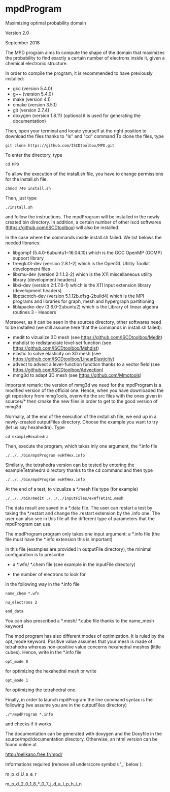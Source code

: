 # mpdProgram
Maximizing optimal probability domain

Version 2.0

September 2018

The MPD program aims to compute the shape of the domain that maximizes the probability to find exactly a certain number of electrons inside it, given a chemical electronic structure.

In order to compile the program, it is recommended to have previously installed:
* gcc (version 5.4.0)
* g++ (version 5.4.0)
* make (version 4.1)
* cmake (version 3.5.1)
* git (version 2.7.4)
* doxygen (version 1.8.11) (optional it is used for generating the documentation)

Then, open your terminal and locate yourself at the right position to download the files thanks to "ls" and "cd" command
To clone the files, type

	git clone https://github.com/ISCDtoolbox/MPD.git

To enter the directory, type

	cd MPD

To allow the execution of the install.sh file, you have to change permissions for the install.sh file.

	chmod 740 install.sh

Then, just type

	./install.sh

and follow the instructions. The mpdProgram will be installed in the newly created bin directory. In addition, a certain number of other iscd softwares (https://github.com/ISCDtoolbox) will also be installed.

In the case where the commands inside install.sh failed. We list belows the needed libraries:
* libgomp1 (5.4.0-6ubuntu1~16.04.10) which is the GCC OpenMP (GOMP) support library
* freeglut3-dev (version 2.8.1-2) which is the OpenGL Utility Toolkit development files
* libxmu-dev (version 2:1.1.2-2) which is the X11 miscellaneous utility library (development headers)
* libxi-dev (version 2:1.7.6-1) which is the X11 Input extension library (development headers)
* libptscotch-dev (version 5.1.12b.dfsg-2build4) which is the MPI programs and libraries for graph, mesh and hypergraph partitioning
* liblapacke-dev (3.6.0-2ubuntu2) which is the Library of linear algebra routines 3 - Headers

Moreover, as it can be seen in the sources directory, other softwares need to be installed (we still assume here that the commands in install.sh failed):
* medit to vizualize 3D mesh (see https://github.com/ISCDtoolbox/Medit)
* mshdist to redistanciate level-set function (see https://github.com/ISCDtoolbox/Mshdist)
* elastic to solve elasticity on 3D mesh (see https://github.com/ISCDtoolbox/LinearElasticity)
* advect to advect a level-function function thanks to a vector field (see https://github.com/ISCDtoolbox/Advection)
* mmg3d to adapt 3D mesh (see https://github.com/Mmgtools)

Important remark: the version of mmg3d we need for the mpdProgram is a modified version of the official one. Hence, when you have downloaded the git repository from mmgTools, overwrite the src files with the ones given in sources/* then cmake the new files in order to get to the good version of mmg3d 	


Normally, at the end of the execution of the install.sh file, we end up in a newly-created outputFiles directory. Choose the example you want to try (let us say hexahedra). Type

	cd exampleHexahedra

Then, execute the program, which takes inly one argument, the *.info file

	./../../bin/mpdProgram exHfHex.info

Similarly, the tetrahedra version can be tested by entering the exampleTetrahedra directory thanks to the cd command and then type

	./../../bin/mpdProgram exHfHex.info

At the end of a test, to vizualize a *.mesh file type (for example)

	./../../bin/medit ./../../inputFiles/exHfTetIni.mesh


The data result are saved in a *.data file. The user can restart a test by taking the *.restart and change the .restart extension by the .info one. The user can also see in this file all the different type of parameters that the mpdProgram can use. 


The mpdProgram program only takes one input argument: a *.info file (the file must have the *.info extension this is important)

In this file (examples are provided in outputFile directory), the minimal
configuration is to prescribe

* a *.wfn/ *.chem file (see example in the inputFile directory)

* the number of electrons to look for
 
in the following way in the *.info file

	name_chem *.wfn

	nu_electrons 2

	end_data

You can also prescribed a *.mesh/ *.cube file thanks to the name_mesh keyword

The mpd program has also different modes of optimization. It is ruled by the
opt_mode keyword. Positive value assumes that your mesh is made of tetrahedra
whereas non-positive value concerns hexahedral meshes (little cubes). Hence, write in the *.info file

	opt_mode 0

for optimizing the hexahedral mesh or write

	opt_mode 1 

for optimizing the tetrahedral one.

Finally, in order to launch mpdProgram the line command syntax is the following (we assume you are in the outputFiles directory)

	./*/mpdProgram *.info

and checks if it works

The documentation can be generated with doxygen and the Doxyfile in the source/mpd/documentation directory. Otherwise, an html version can be found online at

http://pelikano.free.fr/mpd/

Informations required (remove all underscore symbols '_' below ):

m_p_d_U_s_e_r 

m_p_d_2_0_1_8_*_0_7_j_d_a_l_p_h_i_n 

